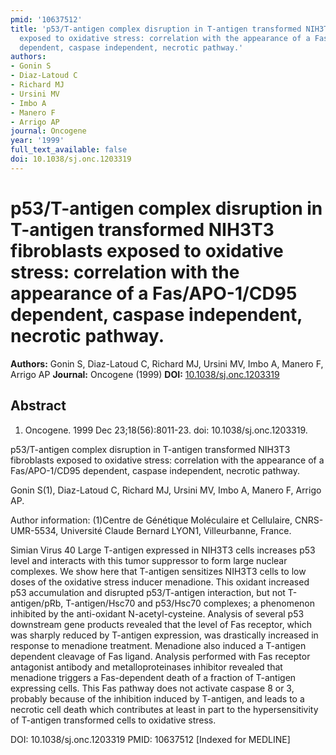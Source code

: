 ```yaml
---
pmid: '10637512'
title: 'p53/T-antigen complex disruption in T-antigen transformed NIH3T3 fibroblasts
  exposed to oxidative stress: correlation with the appearance of a Fas/APO-1/CD95
  dependent, caspase independent, necrotic pathway.'
authors:
- Gonin S
- Diaz-Latoud C
- Richard MJ
- Ursini MV
- Imbo A
- Manero F
- Arrigo AP
journal: Oncogene
year: '1999'
full_text_available: false
doi: 10.1038/sj.onc.1203319
---
```


# p53/T-antigen complex disruption in T-antigen transformed NIH3T3 fibroblasts exposed to oxidative stress: correlation with the appearance of a Fas/APO-1/CD95 dependent, caspase independent, necrotic pathway.
**Authors:** Gonin S, Diaz-Latoud C, Richard MJ, Ursini MV, Imbo A, Manero F, Arrigo AP
**Journal:** Oncogene (1999)
**DOI:** [10.1038/sj.onc.1203319](https://doi.org/10.1038/sj.onc.1203319)

## Abstract

1. Oncogene. 1999 Dec 23;18(56):8011-23. doi: 10.1038/sj.onc.1203319.

p53/T-antigen complex disruption in T-antigen transformed NIH3T3 fibroblasts 
exposed to oxidative stress: correlation with the appearance of a Fas/APO-1/CD95 
dependent, caspase independent, necrotic pathway.

Gonin S(1), Diaz-Latoud C, Richard MJ, Ursini MV, Imbo A, Manero F, Arrigo AP.

Author information:
(1)Centre de Génétique Moléculaire et Cellulaire, CNRS-UMR-5534, Université 
Claude Bernard LYON1, Villeurbanne, France.

Simian Virus 40 Large T-antigen expressed in NIH3T3 cells increases p53 level 
and interacts with this tumor suppressor to form large nuclear complexes. We 
show here that T-antigen sensitizes NIH3T3 cells to low doses of the oxidative 
stress inducer menadione. This oxidant increased p53 accumulation and disrupted 
p53/T-antigen interaction, but not T-antigen/pRb, T-antigen/Hsc70 and p53/Hsc70 
complexes; a phenomenon inhibited by the anti-oxidant N-acetyl-cysteine. 
Analysis of several p53 downstream gene products revealed that the level of Fas 
receptor, which was sharply reduced by T-antigen expression, was drastically 
increased in response to menadione treatment. Menadione also induced a T-antigen 
dependent cleavage of Fas ligand. Analysis performed with Fas receptor 
antagonist antibody and metalloproteinases inhibitor revealed that menadione 
triggers a Fas-dependent death of a fraction of T-antigen expressing cells. This 
Fas pathway does not activate caspase 8 or 3, probably because of the inhibition 
induced by T-antigen, and leads to a necrotic cell death which contributes at 
least in part to the hypersensitivity of T-antigen transformed cells to 
oxidative stress.

DOI: 10.1038/sj.onc.1203319
PMID: 10637512 [Indexed for MEDLINE]
